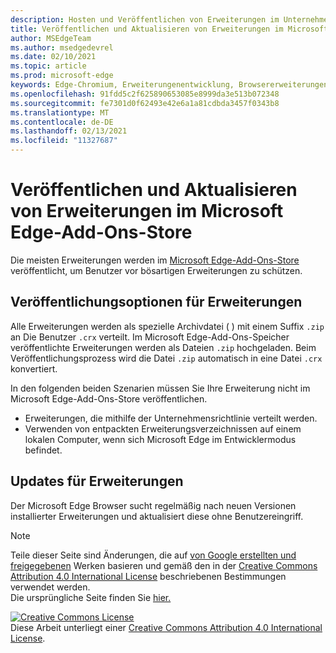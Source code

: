 ```yaml
---
description: Hosten und Veröffentlichen von Erweiterungen im Unternehmen für Microsoft Edge (Chromium).
title: Veröffentlichen und Aktualisieren von Erweiterungen im Microsoft Edge-Add-Ons-Store
author: MSEdgeTeam
ms.author: msedgedevrel
ms.date: 02/10/2021
ms.topic: article
ms.prod: microsoft-edge
keywords: Edge-Chromium, Erweiterungenentwicklung, Browsererweiterungen, Addons, Partner Center, Entwickler
ms.openlocfilehash: 91fdd5c2f625890653085e8999da3e513b072348
ms.sourcegitcommit: fe7301d0f62493e42e6a1a81cdbda3457f0343b8
ms.translationtype: MT
ms.contentlocale: de-DE
ms.lasthandoff: 02/13/2021
ms.locfileid: "11327687"
---
```

# Veröffentlichen und Aktualisieren von Erweiterungen im Microsoft Edge-Add-Ons-Store  

Die meisten Erweiterungen werden im [Microsoft Edge-Add-Ons-Store][MicrosoftMicrosoftedgeInsiderAddonsEdgeextensions] veröffentlicht, um Benutzer vor bösartigen Erweiterungen zu schützen.  

## Veröffentlichungsoptionen für Erweiterungen  

Alle Erweiterungen werden als spezielle Archivdatei \( \) mit einem Suffix `.zip` an Die Benutzer `.crx` verteilt.  Im Microsoft Edge-Add-Ons-Speicher veröffentlichte Erweiterungen werden als Dateien `.zip` hochgeladen.  Beim Veröffentlichungsprozess wird die Datei `.zip` automatisch in eine Datei `.crx` konvertiert.  

In den folgenden beiden Szenarien müssen Sie Ihre Erweiterung nicht im Microsoft Edge-Add-Ons-Store veröffentlichen.  

*   Erweiterungen, die mithilfe der Unternehmensrichtlinie verteilt werden.  
*   Verwenden von entpackten Erweiterungsverzeichnissen auf einem lokalen Computer, wenn sich Microsoft Edge im Entwicklermodus befindet.  

## Updates für Erweiterungen

Der Microsoft Edge Browser sucht regelmäßig nach neuen Versionen installierter Erweiterungen und aktualisiert diese ohne Benutzereingriff.  

<!-- links -->  

[MicrosoftMicrosoftedgeInsiderAddonsEdgeextensions]: https://microsoftedge.microsoft.com/insider-addons/category/EdgeExtensions "Erweiterungen – Microsoft Edge Insider Addons | Microsoft"  

> [!NOTE]
> Teile dieser Seite sind Änderungen, die auf [von Google erstellten und freigegebenen][GoogleSitePolicies] Werken basieren und gemäß den in der [Creative Commons Attribution 4.0 International License][CCA4IL] beschriebenen Bestimmungen verwendet werden.  
> Die ursprüngliche Seite finden Sie [hier.](https://developer.chrome.com/extensions/hosting)  

[![Creative Commons License][CCby4Image]][CCA4IL]  
Diese Arbeit unterliegt einer [Creative Commons Attribution 4.0 International License][CCA4IL].  

[CCA4IL]: https://creativecommons.org/licenses/by/4.0  
[CCby4Image]: https://i.creativecommons.org/l/by/4.0/88x31.png  
[GoogleSitePolicies]: https://developers.google.com/terms/site-policies  
